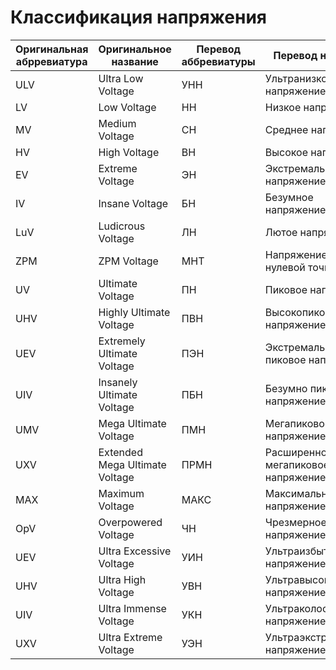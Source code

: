 # Классификация напряжения

| Оригинальная абрревиатура | Оригинальное название | Перевод аббревиатуры | Перевод названия |
| --- | --- | --- | --- |
| ULV | Ultra Low Voltage              | УНН  | Ультранизкое напряжение            |
| LV  | Low Voltage                    | НН   | Низкое напряжение                  |
| MV  | Medium Voltage                 | СН   | Среднее напряжение                 |
| HV  | High Voltage                   | ВН   | Высокое напряжение                 |
| EV  | Extreme Voltage                | ЭН   | Экстремальное напряжение           |
| IV  | Insane Voltage                 | БН   | Безумное напряжение                |
| LuV | Ludicrous Voltage              | ЛН   | Лютое напряжение                   |
| ZPM | ZPM Voltage                    | МНТ  | Напряжение модуля нулевой точки    |
| UV  | Ultimate Voltage               | ПН   | Пиковое напряжение                 |
| UHV | Highly Ultimate Voltage        | ПВН  | Высокопиковое напряжение           |
| UEV | Extremely Ultimate Voltage     | ПЭН  | Экстремально пиковое напряжение    |
| UIV | Insanely Ultimate Voltage      | ПБН  | Безумно пиковое напряжение         |
| UMV | Mega Ultimate Voltage          | ПМН  | Мегапиковое напряжение             |
| UXV | Extended Mega Ultimate Voltage | ПРМН | Расширенное мегапиковое напряжение |
| MAX | Maximum Voltage                | МАКС | Максимальное напряжение            |
| OpV | Overpowered Voltage            | ЧН   | Чрезмерное напряжение              |
| UEV | Ultra Excessive Voltage        | УИН  | Ультраизбыточное напряжение        |
| UHV | Ultra High Voltage             | УВН  | Ультравысокое напряжение           |
| UIV | Ultra Immense Voltage          | УКН  | Ультраколоссальное напряжение      |
| UXV | Ultra Extreme Voltage          | УЭН  | Ультраэкстремальное напряжение     |

